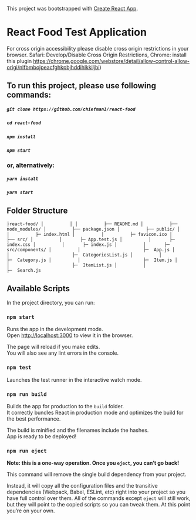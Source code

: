 This project was bootstrapped with [Create React App](https://github.com/facebookincubator/create-react-app).

# React Food Test Application

For cross origin accessibility please disable cross origin restrictions in your browser. Safari: Develop/Disable Cross Origin Restrictions, Chrome:
install this plugin https://chrome.google.com/webstore/detail/allow-control-allow-origi/nlfbmbojpeacfghkpbjhddihlkkiljbi)

## To run this project, please use following commands:

##### `git clone https://github.com/chiefman1/react-food`
##### `cd react-food`
##### `npm install`
##### `npm start`

### or, alternatively:

##### `yarn install`
##### `yarn start`

## Folder Structure
`
├react-food/
│          │
│          ├── README.md
│          ├── node_modules/
│          ├── package.json
│          ├── public/
│          │          ├─ index.html
│          │          ├─ favicon.ico
│          ├── src/
│          │       ├─ App.test.js
│          │       ├─ index.css
│          │       ├─ index.js
│          │       ├─ src/components/
│          │                        ├─  App.js
│          │                        ├─  CategoriesList.js
│          │                        ├─  Category.js
│          │                        ├─  Item.js
│          │                        ├─  ItemList.js
│          │                        ├─  Search.js
`

## Available Scripts

In the project directory, you can run:

### `npm start`

Runs the app in the development mode.<br>
Open [http://localhost:3000](http://localhost:3000) to view it in the browser.

The page will reload if you make edits.<br>
You will also see any lint errors in the console.

### `npm test`

Launches the test runner in the interactive watch mode.<br>

### `npm run build`

Builds the app for production to the `build` folder.<br>
It correctly bundles React in production mode and optimizes the build for the best performance.

The build is minified and the filenames include the hashes.<br>
App is ready to be deployed!

### `npm run eject`

**Note: this is a one-way operation. Once you `eject`, you can’t go back!**

This command will remove the single build dependency from your project.

Instead, it will copy all the configuration files and the transitive dependencies (Webpack, Babel, ESLint, etc) right into your project so you have full control over them. All of the commands except `eject` will still work, but they will point to the copied scripts so you can tweak them. At this point you’re on your own.
